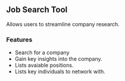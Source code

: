 ## Job Search Tool

Allows users to streamline company research.

### Features
- Search for a company
- Gain key insights into the company.
- Lists avaiable positions.
- Lists key individuals to network with.